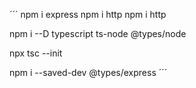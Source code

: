 ´´´
 npm i express
 npm i http
 npm i http

npm i  --D typescript ts-node @types/node

npx tsc --init

npm i --saved-dev @types/express
´´´